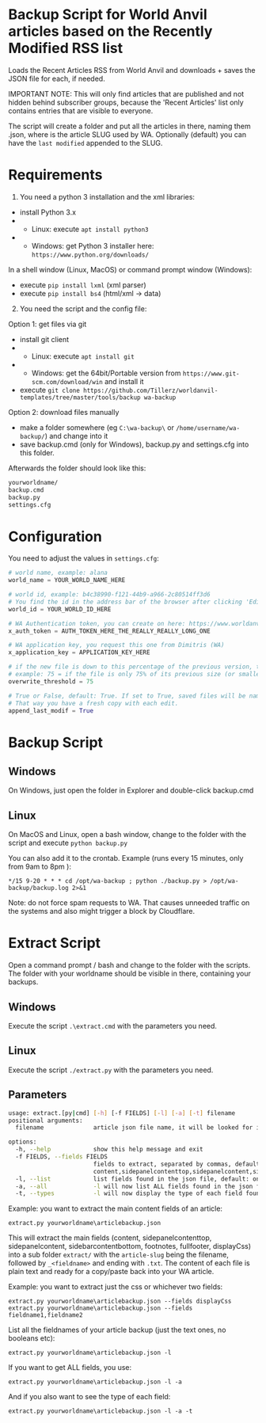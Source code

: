 
# Backup Script for World Anvil articles based on the Recently Modified RSS list

Loads the Recent Articles RSS from World Anvil and downloads + saves the JSON file for each, if needed.

IMPORTANT NOTE: This will only find articles that are published and not hidden behind subscriber groups, because the 'Recent Articles' list only contains entries that are visible to everyone.

The script will create a folder <worldname> and put all the articles in there, naming them <slug>.json, where <slug> is the article SLUG used by WA. Optionally (default) you can have the `last modified` appended to the SLUG.


# Requirements

1. You need a python 3 installation and the xml libraries:

- install Python 3.x
- - Linux: execute `apt install python3`
- - Windows: get Python 3 installer here: `https://www.python.org/downloads/`

In a shell window (Linux, MacOS) or command prompt window (Windows):

- execute `pip install lxml` (xml parser)
- execute `pip install bs4` (html/xml -> data)

2. You need the script and the config file:

Option 1: get files via git

- install git client
- - Linux: execute `apt install git`
- - Windows: get the 64bit/Portable version from `https://www.git-scm.com/download/win` and install it
- execute `git clone https://github.com/Tillerz/worldanvil-templates/tree/master/tools/backup wa-backup`

Option 2: download files manually

- make a folder somewhere (eg `C:\wa-backup\` or `/home/username/wa-backup/`) and change into it
- save backup.cmd (only for Windows), backup.py and settings.cfg into this folder.

Afterwards the folder should look like this:

```bash
yourworldname/
backup.cmd
backup.py
settings.cfg
```

# Configuration

You need to adjust the values in `settings.cfg`:

```python
# world name, example: alana
world_name = YOUR_WORLD_NAME_HERE

# world id, example: b4c38990-f121-44b9-a966-2c80514ff3d6
# You find the id in the address bar of the browser after clicking 'Edit World'.
world_id = YOUR_WORLD_ID_HERE

# WA Authentication token, you can create on here: https://www.worldanvil.com/api/auth/key
x_auth_token = AUTH_TOKEN_HERE_THE_REALLY_REALLY_LONG_ONE

# WA application key, you request this one from Dimitris (WA)
x_application_key = APPLICATION_KEY_HERE

# if the new file is down to this percentage of the previous version, then do NOT overwrite but print an error.
# example: 75 = if the file is only 75% of its previous size (or smaller), do not overwrite
overwrite_threshold = 75

# True or False, default: True. If set to True, saved files will be named <slug>-<last_modif>.json, eg. martine-character-2024-06-05_143000.json
# That way you have a fresh copy with each edit.
append_last_modif = True
```

# Backup Script

## Windows

On Windows, just open the folder in Explorer and double-click backup.cmd

## Linux

On MacOS and Linux, open a bash window, change to the folder with the script and execute `python backup.py`

You can also add it to the crontab. Example (runs every 15 minutes, only from 9am to 8pm ):

`*/15 9-20 * * * cd /opt/wa-backup ; python ./backup.py > /opt/wa-backup/backup.log 2>&1`

Note: do not force spam requests to WA. That causes unneeded traffic on the systems and also might trigger a block by Cloudflare.

# Extract Script

Open a command prompt / bash and change to the folder with the scripts. The folder with your worldname should be visible in there, containing your backups.

## Windows

Execute the script `.\extract.cmd` with the parameters you need.

## Linux

Execute the script `./extract.py` with the parameters you need.

## Parameters

```bash
usage: extract.[py|cmd] [-h] [-f FIELDS] [-l] [-a] [-t] filename
positional arguments:
  filename              article json file name, it will be looked for in the world folder

options:
  -h, --help            show this help message and exit
  -f FIELDS, --fields FIELDS
                        fields to extract, separated by commas, default:
                        content,sidepanelcontenttop,sidepanelcontent,sidebarcontentbottom,footnotes,fullfooter,displayCss
  -l, --list            list fields found in the json file, default: only strings
  -a, --all             -l will now list ALL fields found in the json file
  -t, --types           -l will now display the type of each field found
```

Example: you want to extract the main content fields of an article:

`extract.py yourworldname\articlebackup.json`

This will extract the main fields (content, sidepanelcontenttop, sidepanelcontent, sidebarcontentbottom, footnotes, fullfooter, displayCss) into a sub folder `extract/` with the `article-slug` being the filename, followed by `_<fieldname>` and ending with `.txt`. The content of each file is plain text and ready for a copy/paste back into your WA article.

Example: you want to extract just the css or whichever two fields:

`extract.py yourworldname\articlebackup.json --fields displayCss`
`extract.py yourworldname\articlebackup.json --fields fieldname1,fieldname2`

List all the fieldnames of your article backup (just the text ones, no booleans etc):

`extract.py yourworldname\articlebackup.json -l`

If you want to get ALL fields, you use:

`extract.py yourworldname\articlebackup.json -l -a`

And if you also want to see the type of each field:

`extract.py yourworldname\articlebackup.json -l -a -t`

